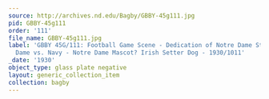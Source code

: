 ```yaml
---
source: http://archives.nd.edu/Bagby/GBBY-45g111.jpg
pid: GBBY-45g111
order: '111'
file_name: GBBY-45g111.jpg
label: 'GBBY 45G/111: Football Game Scene - Dedication of Notre Dame Stadium, Notre
  Dame vs. Navy - Notre Dame Mascot? Irish Setter Dog - 1930/1011'
_date: '1930'
object_type: glass plate negative
layout: generic_collection_item
collection: bagby
---
```

